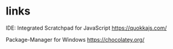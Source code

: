 # links

IDE:
Integrated Scratchpad for JavaScript
https://quokkajs.com/


Package-Manager for Windows
https://chocolatey.org/
